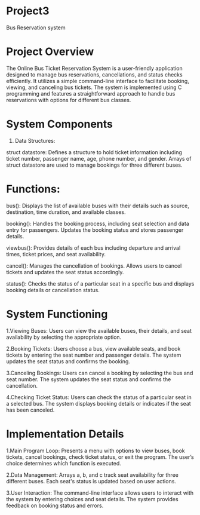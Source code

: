 # Project3
Bus Reservation system

# Project Overview
The Online Bus Ticket Reservation System is a user-friendly application designed to manage bus reservations, cancellations, and status checks efficiently. It utilizes a simple command-line interface to facilitate booking, viewing, and canceling bus tickets. The system is implemented using C programming and features a straightforward approach to handle bus reservations with options for different bus classes.

# System Components
1. Data Structures:

struct datastore: Defines a structure to hold ticket information including ticket number, passenger name, age, phone number, and gender.
Arrays of struct datastore are used to manage bookings for three different buses.

# Functions:

bus(): Displays the list of available buses with their details such as source, destination, time duration, and available classes.

booking(): Handles the booking process, including seat selection and data entry for passengers. Updates the booking status and stores passenger details.

viewbus(): Provides details of each bus including departure and arrival times, ticket prices, and seat availability.

cancel(): Manages the cancellation of bookings. Allows users to cancel tickets and updates the seat status accordingly.

status(): Checks the status of a particular seat in a specific bus and displays booking details or cancellation status.

# System Functioning
1.Viewing Buses:
Users can view the available buses, their details, and seat availability by selecting the appropriate option.

2.Booking Tickets:
Users choose a bus, view available seats, and book tickets by entering the seat number and passenger details. The system updates the seat status and confirms the booking.

3.Canceling Bookings:
Users can cancel a booking by selecting the bus and seat number. The system updates the seat status and confirms the cancellation.

4.Checking Ticket Status:
Users can check the status of a particular seat in a selected bus. The system displays booking details or indicates if the seat has been canceled.

# Implementation Details
1.Main Program Loop:
Presents a menu with options to view buses, book tickets, cancel bookings, check ticket status, or exit the program. The user’s choice determines which function is executed.

2.Data Management:
Arrays a, b, and c track seat availability for three different buses. Each seat's status is updated based on user actions.

3.User Interaction:
The command-line interface allows users to interact with the system by entering choices and seat details. The system provides feedback on booking status and errors.

